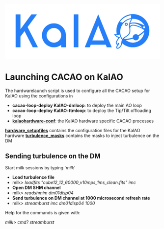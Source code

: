 ![KalAO](.kalao_logo.png?raw=true "Title")
# Launching CACAO on KalAO

The hardwarelaunch script is used to configure all the CACAO setup for KalAO using the configurations in

- **cacao-loop-deploy KalAO-dmloop**: to deploy the main AO loop
- **cacao-loop-deploy KalAO-ttmloop**: to deploy the Tip/Tilt offloading loop
- **[kalaohardware-conf](kalaohardware-conf)**: the KalAO hardware specific CACAO processes

**[hardware_setupfiles](hardware_setupfiles)** contains the configuration files for the KalAO hardware
**[turbulence_masks](turbulence_masks)** contains the masks to inject turbulence on the DM

## Sending turbulence on the DM

Start milk sessions by typing '_milk_'


- **Load turbulence file**
- milk> _loadfits "cube12_12_60000_v10mps_1ms_clean.fits" imc_
- **Open DM SHM channel** 
- milk> _readshmim dm01disp04_
- **Send turbulence on DM channel at 1000 microsecond refresh rate**
- milk> _streamburst imc dm01disp04 1000_

Help for the commands is given with:

_milk> cmd? streamburst_

